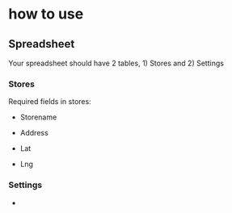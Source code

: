 # how to use #

## Spreadsheet ##

Your spreadsheet should have 2 tables, 1) Stores and 2) Settings

### Stores ###

Required fields in stores:

* Storename

* Address

* Lat

* Lng


### Settings ###

* 
